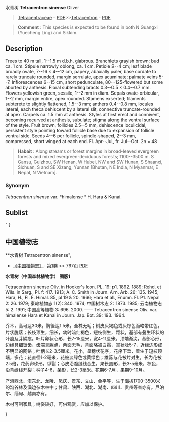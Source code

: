 水青树 **Tetracentron sinense** Oliver

> [Tetracentraceae](http://www.iplant.cn/info/Tetracentraceae?t=foc) - [PDF](http://www.iplant.cn/foc/pdf/Tetracentraceae.pdf)>>[Tetracentron](http://www.iplant.cn/info/Tetracentron?t=foc) - [PDF](http://www.iplant.cn/foc/pdf/Tetracentron.pdf)

> **Comment** : 
> This species is expected to be found in both N Guangxi (Yuecheng Ling) and Sikkim.

## Description

Trees to 40 m tall, 1--1.5 m d.b.h, glabrous. Branchlets grayish brown; bud ca. 1 cm. Stipule narrowly oblong, ca. 1 cm. Petiole 2--4 cm; leaf blade broadly ovate, 7--16 × 4--12 cm, papery, abaxially paler, base cordate to rarely truncate rounded, margin serrulate, apex acuminate; palmate veins 5--7. Inflorescences 6--15 cm, short pedunculate, 80--125-flowered but some aborted by anthesis. Floral subtending bracts 0.3--0.5 × 0.4--0.7 mm. Flowers yellowish green, sessile, 1--2 mm in diam. Sepals ovate-orbicular, 1--2 mm, margin entire, apex rounded. Stamens exserted; filaments subterete to slightly flattened, 1.5--3 mm; anthers 0.4--0.8 mm, locules lateral, each theca dehiscent by a lateral slit, connective truncate-rounded at apex. Carpels ca. 1.5 mm at anthesis. Styles at first erect and connivent, becoming recurved at anthesis, subulate; stigma along the ventral surface of the style. Fruit brown, follicles 2.5--5 mm, dehiscence loculicidal, persistent style pointing toward follicle base due to expansion of follicle ventral side. Seeds 4--6 per follicle, spindle-shaped, 2--3 mm, compressed, short winged at each end. Fl. Apr--Jul, fr. Jul--Oct. 2n = 48

> **Habait** : 
> Along streams or forest margins in broad-leaved evergreen forests and mixed evergreen-deciduous forests; 1100--3500 m. S Gansu, Guizhou, SW Henan, W Hubei, NW and SW Hunan, S Shaanxi, Sichuan, S and SE Xizang, Yunnan [Bhutan, NE India, N Myanmar, E Nepal, N Vietnam].

### Synonym
*Tetracentron sinense* var. *himalense * H. Hara & Kanai.

## Sublist
"
}
## 中国植物志

**水青树 Tetracentron sinense",

* [《中国植物志》](http://www.iplant.cn/frps)- [第1卷](http://www.iplant.cn/frps/vol/1) >> 767页 [PDF](http://www.iplant.cn/frps/pdf/1/767.pdf)

**水青树（中国森林植物学）   图版1**

Tetracentron sinense Oliv. in Hooker's Icon. PL. 19: p1. 1892. 1889; Rehd. et Wils. in Sarg., Pl. f: 417. 1913; A. C. Smith in Journ. Arn. Arb. 26: 135. 1945; Hara, H., Fl. E. Himal. 85, pl 19 & 20. 1966; Hara et al., Enumn. Fl. P1. Nepal 2: 26. 1979; 秦岭植物志 1(2): 340. 1974; 中国树木志 2: 1873. 1985; 云南植物志 5: 2. 1991; 中国高等植物 3: 696. 2000. —— Tetracentron sinense Oliv. var. himalense Hara et Kanai in Journ. Jap. Bot. 39: 193. 1964.

乔木，高可达30米，胸径达1.5米，全株无毛；树皮灰褐色或灰棕色而略带红色，片状脱落；长枝顶生，细长，幼时暗红褐色，短枝侧生，距状，基部有叠生环状的叶痕及芽鳞痕。叶片卵状心形，长7-15厘米，宽4-11厘米，顶端渐尖，基部心形，边缘具细锯齿，齿端具腺点，两面无毛，背面略被白霜，掌状脉5-7，近缘边形成不明显的网络；叶柄长2-3.5厘米。花小，呈穗状花序，花序下垂，着生于短枝顶端，多花；花直径1-2毫米，花被淡绿色或黄绿色；雄蕊与花被片对生，长为花被2.5倍，花药卵珠形，纵裂；心皮沿腹缝线合生。果长圆形，长3-5毫米，棕色，沿背缝线开裂；种子4-6，条形，长2-3毫米。花期6-7月，果期9-10月。

产滇西北、滇东北、龙陵、凤庆、景东、文山、金平等，生于海拔1700-3500米的沟谷林及溪边杂木林中；甘肃、陕西、湖北、湖南、四川、贵州等省亦有。尼泊尔、缅甸、越南亦有。

木材可制家具；树姿较好，可供观赏，应加以保护。

}